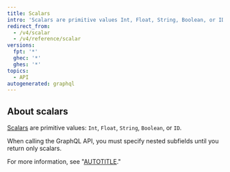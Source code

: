 ```yaml
---
title: Scalars
intro: 'Scalars are primitive values Int, Float, String, Boolean, or ID.'
redirect_from:
  - /v4/scalar
  - /v4/reference/scalar
versions:
  fpt: '*'
  ghec: '*'
  ghes: '*'
topics:
  - API
autogenerated: graphql
---
```


## About scalars

[Scalars](https://spec.graphql.org/June2018/#sec-Scalars) are primitive values: `Int`, `Float`, `String`, `Boolean`, or `ID`.

When calling the GraphQL API, you must specify nested subfields until you return only scalars.

For more information, see "[AUTOTITLE](/graphql/guides/introduction-to-graphql#field)."

<!-- Content after this section is automatically generated -->
